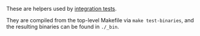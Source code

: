 These are helpers used by [integration tests](/tests/integration).

They are compiled from the top-level Makefile via `make test-binaries`,
and the resulting binaries can be found in `./_bin`.
